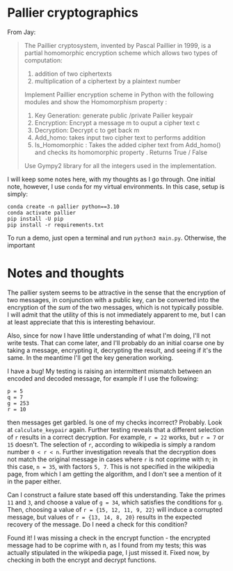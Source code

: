 # Pallier cryptographics

From Jay: 

> The Paillier cryptosystem, invented by Pascal Paillier in 1999, is a partial homomorphic encryption scheme which allows two types of computation:
> 
> 1. addition of two ciphertexts
> 2. multiplication of a ciphertext by a plaintext number
> 
> Implement Paillier encryption scheme in Python with the following modules and show the Homomorphism property :
> 1. Key Generation: generate public /private Pailier keypair
> 2. Encryption: Encrypt a message m to ouput a cipher text c
> 3. Decryption: Decrypt c to get back m
> 4. Add_homo: takes input two cipher text to performs addition
> 4. Is_Homomorphic : Takes the added cipher text from Add_homo() and checks its homomorphic property . Returns  True / False
> 
> Use Gympy2 library for all the integers used in the implementation.

I will keep some notes here, with my thoughts as I go through. One initial note, however, I use `conda` for my virtual environments. In this case, setup is simply:

```
conda create -n pallier python==3.10
conda activate pallier
pip install -U pip
pip install -r requirements.txt
```

To run a demo, just open a terminal and run `python3 main.py`. Otherwise, the important


# Notes and thoughts

The pallier system seems to be attractive in the sense that the encryption of two messages, in conjunction with a public key, can be converted into the encryption of the *sum* of the two messages, which is not typically possible. I will admit that the utility of this is not immediately apparent to me, but I can at least appreciate that this is interesting behaviour.

Also, since for now I have little understanding of what I'm doing, I'll not write tests. That can come later, and I'll probably do an initial coarse one by taking a message, encrypting it, decrypting the result, and seeing if it's the same. In the meantime I'll get the key generation working.

I have a bug! My testing is raising an intermittent mismatch between an encoded and decoded message, for example if I use the following:
```
p = 5
q = 7
g = 253
r = 10
```
then messages get garbled. Is one of my checks incorrect? Probably. Look at `calculate_keypair` again. Further testing reveals that a different selection of `r` results in a correct decryption. For example, `r = 22` works, but `r = 7` or `15` doesn't. The selection of `r`, according to wikipedia is simply a random number `0 < r < n`. Further investigation reveals that the decryption does not match the original message in cases where `r` is not coprime with n; in this case, `n = 35`, with factors `5, 7`. This is not specified in the wikipedia page, from which I am getting the algorithm, and I don't see a mention of it in the paper either.

Can I construct a failure state based off this understanding. Take the primes `11` and `3`, and choose a value of `g = 34`, which satisfies the conditions for `g`. Then, choosing a value of `r = {15, 12, 11, 9, 22}` will induce a corrupted message, but values of `r = {13, 14, 8, 20}` results in the expected recovery of the message. Do I need a check for this condition?

Found it! I was missing a check in the encrypt function - the encrypted message had to be coprime with n, as I found from my tests; this was actually stipulated in the wikipedia page, I just missed it. Fixed now, by checking in both the encrypt and decrypt functions.

